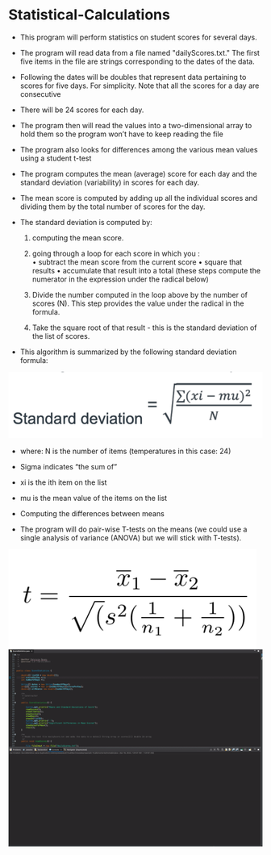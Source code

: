 # Statistical-Calculations

- This program will perform statistics on student scores for several days. 

- The program will read data from a file named "dailyScores.txt." The first five items in the file are strings corresponding to the dates of the data. 

- Following the dates will be doubles that represent data pertaining to scores for five days. For simplicity. Note that all the scores for a day are consecutive 

- There will be 24 scores for each day. 

- The program then will read the values into a two-dimensional array to hold them so the program won’t have to keep reading the file 

- The program also looks for differences among the various mean values using a student t-test 

- The program computes the mean (average) score for each day and the standard deviation (variability) in scores for each day. 

- The mean score is computed by adding up all the individual scores and dividing them by the total number of scores for the day. 

- The standard deviation is computed by: 

	1.	computing the mean score. 
  
	2.	going through a loop for each score in which you :  
	•	subtract the mean score from the current score 
	•	square that results 
	•	accumulate that result into a total (these steps compute the numerator in the expression under the radical below)
  
	3.	Divide the number computed in the loop above by the number of scores (N). This step provides the value under the radical in the formula.
  
	4.	Take the square root of that result - this is the standard deviation of the list of scores. 
  
- This algorithm is summarized by the following standard deviation formula:

<img src='SD.png'>

- where: 
N is the number of items (temperatures in this case: 24) 
- Sigma indicates “the sum of”
- xi is the ith item on the list
- mu is the mean value of the items on the list 

- Computing the differences between means 

- The program will do pair-wise T-tests on the means (we could use a single analysis of variance (ANOVA) but we will stick with T-tests). 
<img src='tTest.png'>

<img src = 'scores.gif'>
